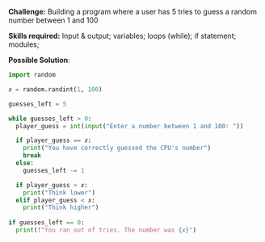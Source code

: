 **Challenge:** Building a program where a user has 5 tries to guess a random number between 1 and 100

**Skills required:** Input & output; variables; loops (while); if statement; modules; 

**Possible Solution**:
```python
import random

𝑥 = random.randint(1, 100)

guesses_left = 5

while guesses_left > 0:
  player_guess = int(input("Enter a number between 1 and 100: "))

  if player_guess == 𝑥:
    print("You have correctly guessed the CPU's number")
    break
  else:
    guesses_left -= 1

  if player_guess > 𝑥:
    print("Think lower")
  elif player_guess < 𝑥:
    print("Think higher")
    
if guesses_left == 0:
  print(f"You ran out of tries. The number was {𝑥}")
```

